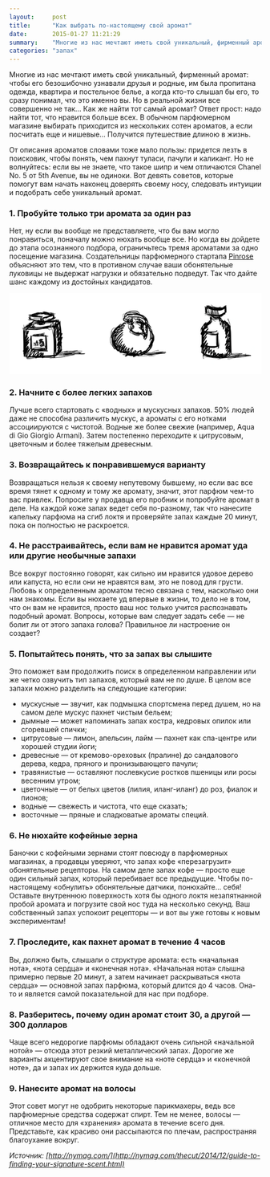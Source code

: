 ```yaml
---
layout:     post
title:      "Как выбрать по-настоящему свой аромат"
date:       2015-01-27 11:21:29
summary:    "Многие из нас мечтают иметь свой уникальный, фирменный аромат: чтобы его безошибочно узнавали друзья и родные, им была пропитана одежда, квартира и постельное белье, а когда кто-то слышал бы его, то сразу понимал, что это именно вы. Но в реальной жизни все совершенно не так… Как же найти тот самый аромат?"
categories: "запах"
---
```


Многие из нас мечтают иметь свой уникальный, фирменный аромат: чтобы его безошибочно узнавали друзья и родные, им была пропитана одежда, квартира и постельное белье, а когда кто-то слышал бы его, то сразу понимал, что это именно вы. Но в реальной жизни все совершенно не так... Как же найти тот самый аромат? Ответ прост: надо найти тот, что нравится больше всех. В обычном парфюмерном магазине выбирать приходится из нескольких сотен ароматов, а если посчитать еще и нишевые... Получится путешествие длиною в жизнь.

От описания ароматов словами тоже мало пользы: придется лезть в поисковик, чтобы понять, чем пахнут туласи, пачули и каликант. Но не волнуйтесь: если вы не знаете, что такое шипр и чем отличаются Chanel No. 5 от 5th Avenue, вы не одиноки. Вот девять советов, которые помогут вам начать наконец доверять своему носу, следовать интуиции и подобрать себе уникальный аромат.

### 1. Пробуйте только три аромата за один раз

Нет, ну если вы вообще не представляете, что бы вам могло понравиться, поначалу можно нюхать вообще все. Но когда вы дойдете до этапа осознанного подбора, ограничьтесь тремя ароматами за одно посещение магазина. Создательницы парфюмерного стартапа [Pinrose](https://www.pinrose.com/) объясняют это тем, что в противном случае ваши обонятельные луковицы не выдержат нагрузки и обязательно подведут. Так что дайте шанс каждому из достойных кандидатов.

![Три аромата за один раз](/images/ww.png)

### 2. Начните с более легких запахов

Лучше всего стартовать с «водных» и мускусных запахов. 50% людей даже не способна различить мускус, а ароматы с его нотками ассоциируются с чистотой. Водные же более свежие (например, Aqua di Gio Giorgio Armani). Затем постепенно переходите к цитрусовым, цветочным и более тяжелым древесным.

### 3. Возвращайтесь к понравившемуся варианту

Возвращаться нельзя к своему непутевому бывшему, но если вас все время тянет к одному и тому же аромату, значит, этот парфюм чем-то вас привлек. Попросите у продавца его пробник и попробуйте аромат в деле. На каждой коже запах ведет себя по-разному, так что нанесите капельку парфюма на сгиб локтя и проверяйте запах каждые 20 минут, пока он полностью не раскроется.

### 4. Не расстраивайтесь, если вам не нравится аромат уда или другие необычные запахи

Все вокруг постоянно говорят, как сильно им нравится удовое дерево или капуста, но если они не нравятся вам, это не повод для грусти. Любовь к определенным ароматом тесно связана с тем, насколько они нам знакомы. Если вы нюхаете уд впервые в жизни, то дело не в том, что он вам не нравится, просто ваш нос только учится распознавать подобный аромат. Вопросы, которые вам следует задать себе — не болит ли от этого запаха голова? Правильное ли настроение он создает?

### 5. Попытайтесь понять, что за запах вы слышите

Это поможет вам продолжить поиск в определенном направлении или же четко озвучить тип запахов, который вам не по душе. В целом все запахи можно разделить на следующие категории:

* мускусные — звучит, как подмышка спортсмена перед душем, но на самом деле мускус пахнет чистым бельем;
* дымные — может напоминать запах костра, кедровых опилок или сгоревшей спички;
* цитрусовые — лимон, апельсин, лайм — пахнет как спа-центре или хорошей студии йоги;
* древесные — от кремово-ореховых (пралине) до сандалового дерева, кедра, пряного и пронизывающего пачули;
* травянистые — оставляют послевкусие ростков пшеницы или росы весенним утром;
* цветочные — от белых цветов (лилия, иланг-иланг) до роз, фиалок и пионов;
* водные — свежесть и чистота, что еще сказать;
* восточные — пряные и сладковатые ароматы специй.

### 6. Не нюхайте кофейные зерна

Баночки с кофейными зернами стоят повсюду в парфюмерных магазинах, а продавцы уверяют, что запах кофе «перезагрузит» обонятельные рецепторы. На самом деле запах кофе — просто еще один сильный запах, который перебивает все предыдущие. Чтобы по-настоящему «обнулить» обонятельные датчики, понюхайте... себя! Оставьте внутреннюю поверхность хотя бы одного локтя незапятнанной пробой аромата и погрузите свой нос туда на несколько секунд. Ваш собственный запах успокоит рецепторы — и вот вы уже готовы к новым экспериментам!

### 7. Проследите, как пахнет аромат в течение 4 часов

Вы, должно быть, слышали о структуре аромата: есть «начальная нота», «нота сердца» и «конечная нота». «Начальная нота» слышна примерно первые 20 минут, а затем начинает раскрываться «нота сердца» — основной запах парфюма, который длится до 4 часов. Она-то и является самой показательной для нас при подборе.

### 8. Разберитесь, почему один аромат стоит 30, а другой — 300 долларов

Чаще всего недорогие парфюмы обладают очень сильной «начальной нотой» — отсюда этот резкий металлический запах. Дорогие же варианты акцентируют свое внимание на «ноте сердца» и «конечной ноте», да и запах их держится куда дольше.

### 9. Нанесите аромат на волосы

Этот совет могут не одобрить некоторые парикмахеры, ведь все парфюмерные средства содержат спирт. Тем не менее, волосы — отличное место для «хранения» аромата в течение всего дня. Представьте, как красиво они рассыпаются по плечам, распространяя благоухание вокруг.

_Источник: [http://nymag.com/](http://nymag.com/thecut/2014/12/guide-to-finding-your-signature-scent.html)_
